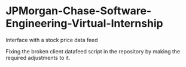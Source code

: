 # JPMorgan-Chase-Software-Engineering-Virtual-Internship
 Interface with a stock price data feed 

Fixing the broken client datafeed script in the repository by making the required adjustments to it.
